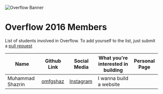 ![Overflow Banner](http://i.imgur.com/Eg3sEg5.png)
# Overflow 2016 Members

List of students involved in Overflow.
To add yourself to the list, just submit a [pull request](https://github.com/np-overflow/2016/pulls)

| Name | Github Link | Social Media | What you're interested in building | Personal Page |
| ---- | ----------- | ------------ | ---------------------------------- | ------------- |
| Muhammad Shazrin | [omfgshaz](https://github.com/omfgshaz) | [Instagram](http://instagram.com/omfgshaz) | I wanna build a website | |
